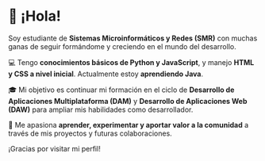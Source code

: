 # 👋 ¡Hola! 

Soy estudiante de **Sistemas Microinformáticos y Redes (SMR)** con muchas ganas de seguir formándome y creciendo en el mundo del desarrollo.

💻 Tengo **conocimientos básicos de Python y JavaScript**, y manejo **HTML y CSS a nivel inicial**. Actualmente estoy **aprendiendo Java**.

🎓 Mi objetivo es continuar mi formación en el ciclo de **Desarrollo de Aplicaciones Multiplataforma (DAM)** y **Desarrollo de Aplicaciones Web (DAW)** para ampliar mis habilidades como desarrollador.

🚀 Me apasiona **aprender, experimentar y aportar valor a la comunidad** a través de mis proyectos y futuras colaboraciones.

¡Gracias por visitar mi perfil!
